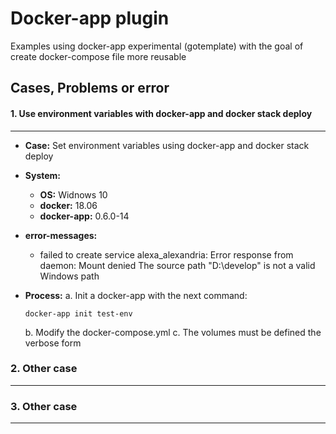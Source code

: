 # Docker-app plugin

Examples using docker-app experimental (gotemplate) with the goal of create docker-compose file more reusable


## Cases, Problems or error

#### 1. Use environment variables with docker-app and docker stack deploy
------------------

   * **Case:** Set environment variables using docker-app and docker stack deploy
   * **System:** 
      * **OS:** Widnows 10
      * **docker:** 18.06
      * **docker-app:** 0.6.0-14
   * **error-messages:**
      * failed to create service alexa_alexandria: Error response from daemon: Mount denied The source path "D:\\develop" is not a valid Windows path
   
   * **Process:**
      a.  Init a docker-app with the next command: 
      ```
      docker-app init test-env
      ```
      b.  Modify the docker-compose.yml
      c.  The volumes must be defined the verbose form
    
### 2. Other case
------------------ 

### 3. Other case
-----------------
